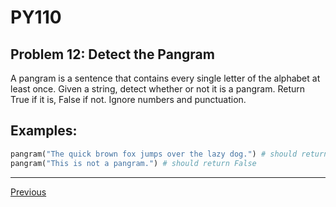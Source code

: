 # PY110
## Problem 12: Detect the Pangram

A pangram is a sentence that contains every single letter of the alphabet at
least once. Given a string, detect whether or not it is a pangram.
Return True if it is, False if not. Ignore numbers and punctuation.

## Examples:

```python
pangram("The quick brown fox jumps over the lazy dog.") # should return True
pangram("This is not a pangram.") # should return False
```

---

[Previous](11.md)
